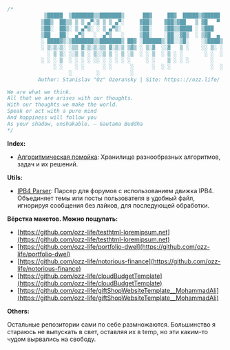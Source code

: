 ```cpp
/*
            ▒█████  ▒███████▒▒███████▒      ██▓     ██▓  █████▒▓█████
           ▒██▒  ██▒▒ ▒ ▒ ▄▀░▒ ▒ ▒ ▄▀░     ▓██▒    ▓██▒▓██   ▒ ▓█   ▀
           ▒██░  ██▒░ ▒ ▄▀▒░ ░ ▒ ▄▀▒░      ▒██░    ▒██▒▒████ ░ ▒███
           ▒██   ██░  ▄▀▒   ░  ▄▀▒   ░     ▒██░    ░██░░▓█▒  ░ ▒▓█  ▄
           ░ ████▓▒░▒███████▒▒███████▒ ██▓ ░██████▒░██░░▒█░    ░▒████▒
           ░ ▒░▒░▒░ ░▒▒ ▓░▒░▒░▒▒ ▓░▒░▒ ▒▓▒ ░ ▒░▓  ░░▓   ▒ ░    ░░ ▒░ ░
             ░ ▒ ▒░ ░░▒ ▒ ░ ▒░░▒ ▒ ░ ▒ ░▒  ░ ░ ▒  ░ ▒ ░ ░       ░ ░  ░
           ░ ░ ░ ▒  ░ ░ ░ ░ ░░ ░ ░ ░ ░ ░     ░ ░    ▒ ░ ░ ░       ░
               ░ ░    ░ ░      ░ ░      ░      ░  ░ ░             ░  ░
                    ░        ░          ░
          Author: Stanislav "Oz" Ozeransky | Site: https:://ozz.life/

We are what we think.
All that we are arises with our thoughts.
With our thoughts we make the world.
Speak or act with a pure mind
And happiness will follow you
As your shadow, unshakable. ― Gautama Buddha
*/
```

**Index:**

- [Алгоритмическая помойка](https://github.com/ozz-life/competitive-programming): Хранилище разнообразных алгоритмов, задач и их решений. 

**Utils:**

- [IPB4 Parser](https://github.com/ozz-life/ipb4parser): Парсер для форумов с использованием движка IPB4. Объединяет темы или посты пользователя в удобный файл, игнорируя сообщения без лайков, для последующей обработки.

**Вёрстка макетов. Можно пощупать:**

- [https://github.com/ozz-life/testhtml-loremipsum.net](https://github.com/ozz-life/testhtml-loremipsum.net)
- [https://github.com/ozz-life/portfolio-dwel](https://github.com/ozz-life/portfolio-dwel)
- [https://github.com/ozz-life/notorious-finance](https://github.com/ozz-life/notorious-finance)
- [https://github.com/ozz-life/cloudBudgetTemplate](https://github.com/ozz-life/cloudBudgetTemplate)
- [https://github.com/ozz-life/giftShopWebsiteTemplate__MohammadAli](https://github.com/ozz-life/giftShopWebsiteTemplate__MohammadAli)

**Others:**

Остальные репозитории сами по себе размножаются. Большинство я стараюсь не выпускать в свет, оставляя их в temp, но эти каким-то чудом вырвались на свободу.